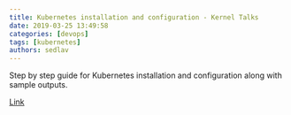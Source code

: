 ```yaml
---
title: Kubernetes installation and configuration - Kernel Talks
date: 2019-03-25 13:49:58
categories: [devops]
tags: [kubernetes]
authors: sedlav
---
```

        
Step by step guide for Kubernetes installation and configuration along with sample outputs.

[Link](https://kerneltalks.com/virtualization/docker/kubernetes-installation-and-configuration/)
